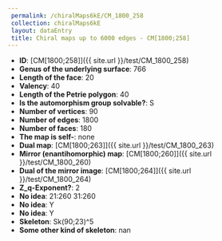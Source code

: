 ```yaml
--- 
 permalink: /chiralMaps6kE/CM_1800_258 
 collection: chiralMaps6kE
 layout: dataEntry
 title: Chiral maps up to 6000 edges - CM[1800;258]
---
```


- **ID**: [CM[1800;258]]({{ site.url }}/test/CM_1800_258)
- **Genus of the underlying surface**: 766
- **Length of the face**: 20
- **Valency**: 40
- **Length of the Petrie polygon**: 40
- **Is the automorphism group solvable?**: S
- **Number of vertices**: 90
- **Number of edges**: 1800
- **Number of faces**: 180
- **The map is self-**: none
- **Dual map**: [CM[1800;263]]({{ site.url }}/test/CM_1800_263)
- **Mirror (enantihomorphic) map**: [CM[1800;260]]({{ site.url }}/test/CM_1800_260)
- **Dual of the mirror image**: [CM[1800;264]]({{ site.url }}/test/CM_1800_264)
- **Z_q-Exponent?**: 2
- **No idea**:  21:260 31:260
- **No idea**: Y
- **No idea**: Y
- **Skeleton**: Sk(90;23)^5
- **Some other kind of skeleton**: nan
